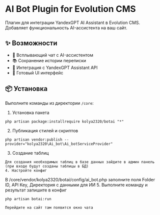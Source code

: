 # AI Bot Plugin for Evolution CMS

Плагин для интеграции YandexGPT AI Assistant в Evolution CMS. Добавляет функциональность AI-ассистента на ваш сайт.

## ✨ Возможности

- 💬 Всплывающий чат с AI-ассистентом
- 📚 Сохранение истории переписки
- 🧠 Интеграция с YandexGPT Assistant API
- 🎨 Готовый UI интерфейс

## 📦 Установка
Выполните команды из директории `/core`:
1. Установка пакета
```
php artisan package:installrequire kolya2320/botai "*"
```
2. Публикация стилей и скриптов
```
php artisan vendor:publish --provider="kolya2320\Ai_bot\Ai_botServiceProvider"
```
3. Создание таблиц
```
Для создания необходимых таблиц в базе данных зайдите в админ панель (при входе будут созданы таблицы в БД)
4. Настройте конфиг
```
В /core/vendor/kolya2320/botai/config/ai_bot.php заполните поля Folder ID, API Key, Директория с данными для ИИ
5. Выполните команду и результат запишите в конфиг
```
php artisan botai:run

Перейдите на сайт там появится окно чата
